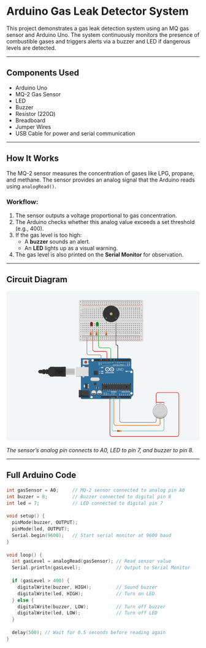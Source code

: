 #  Arduino Gas Leak Detector System

This project demonstrates a gas leak detection system using an MQ gas sensor and Arduino Uno. The system continuously monitors the presence of combustible gases and triggers alerts via a buzzer and LED if dangerous levels are detected.

---

##  Components Used

- Arduino Uno
- MQ-2 Gas Sensor
- LED
- Buzzer
- Resistor (220Ω)
- Breadboard
- Jumper Wires
- USB Cable for power and serial communication

---

##  How It Works

The MQ-2 sensor measures the concentration of gases like LPG, propane, and methane. The sensor provides an analog signal that the Arduino reads using `analogRead()`.

###  Workflow:

1. The sensor outputs a voltage proportional to gas concentration.
2. The Arduino checks whether this analog value exceeds a set threshold (e.g., 400).
3. If the gas level is too high:
   - A **buzzer** sounds an alert.
   - An **LED** lights up as a visual warning.
4. The gas level is also printed on the **Serial Monitor** for observation.

---

##  Circuit Diagram

![Circuit Diagram](gas_detector_diagram.png)

*The sensor’s analog pin connects to A0, LED to pin 7, and buzzer to pin 8.*

---

##  Full Arduino Code

```cpp
int gasSensor = A0;     // MQ-2 sensor connected to analog pin A0
int buzzer = 8;         // Buzzer connected to digital pin 8
int led = 7;            // LED connected to digital pin 7

void setup() {
  pinMode(buzzer, OUTPUT);
  pinMode(led, OUTPUT);
  Serial.begin(9600);   // Start serial monitor at 9600 baud
}

void loop() {
  int gasLevel = analogRead(gasSensor); // Read sensor value
  Serial.println(gasLevel);             // Output to Serial Monitor

  if (gasLevel > 400) {
    digitalWrite(buzzer, HIGH);         // Sound buzzer
    digitalWrite(led, HIGH);            // Turn on LED
  } else {
    digitalWrite(buzzer, LOW);          // Turn off buzzer
    digitalWrite(led, LOW);             // Turn off LED
  }

  delay(500); // Wait for 0.5 seconds before reading again
}
